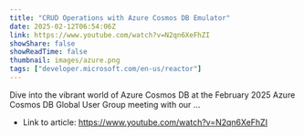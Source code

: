 ```yaml
---
title: "CRUD Operations with Azure Cosmos DB Emulator"
date: 2025-02-12T06:54:06Z
link: https://www.youtube.com/watch?v=N2qn6XeFhZI
showShare: false
showReadTime: false
thumbnail: images/azure.png
tags: ["developer.microsoft.com/en-us/reactor"]
---
```

Dive into the vibrant world of Azure Cosmos DB at the February 2025 Azure Cosmos DB Global User Group meeting with our ...

- Link to article: https://www.youtube.com/watch?v=N2qn6XeFhZI